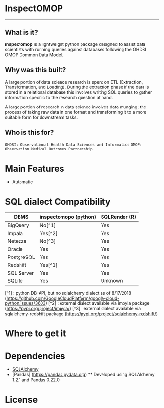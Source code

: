 # InspectOMOP

---

## What is it?

**inspectomop** is a lightweight python package designed to assist data scientists with running queries against databases following the OHDSI OMOP Common Data Model.  

## Why was this built?

A large portion of data science research is spent on ETL (Extraction, Transformation, and Loading).  During the extraction phase if the data is stored in a relational database this involves writing SQL queries to gather information specific to the research question at hand.  

A large portion of research in data science involves data munging; the process of taking raw data in one format and transforming it to a more suitable form for downstream tasks.  

## Who is this for?



`OHDSI: Observational Health Data Sciences and Informatics`
`OMOP: Observation Medical Outcomes Partnership` 
# Main Features

- Automatic 

# SQL dialect Compatibility

| DBMS  | inspectomopo (python) | SQLRender (R) | 
| ----  | ---                   | ---       |
| BigQuery | No[^1] | Yes |
| Impala | Yes[^2] | Yes |
| Netezza | No[^3] | Yes |
| Oracle | Yes | Yes |
| PostgreSQL | Yes | Yes |
| Redshift | Yes[^1] | Yes
| SQL Server | Yes | Yes |
| SQLite | Yes | Unknown  |
[^1] : python DB-API, but no sqlalchemy dialect as of 8/17/2018 (https://github.com/GoogleCloudPlatform/google-cloud-python/issues/3603)
[^2] : external dialect available via impyla package (https://pypi.org/project/impyla/)
[^3] : external dialect available via sqlalchemy-redshift package (https://pypi.org/project/sqlalchemy-redshift/)

# Where to get it

# Dependencies
- [SQLAlchemy](https://www.sqlalchemy.org) 
- [Pandas] (https://pandas.pydata.org)
** Developed using SQLAlchemy 1.2.1 and Pandas 0.22.0

# License



